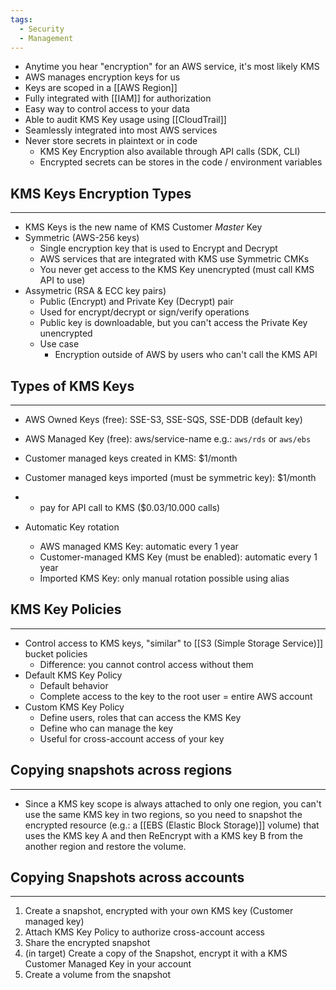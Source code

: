 ```yaml
---
tags:
  - Security
  - Management
---
```

- Anytime you hear "encryption" for an AWS service, it's most likely KMS
- AWS manages encryption keys for us
- Keys are scoped in a [[AWS Region]]
- Fully integrated with [[IAM]] for authorization
- Easy way to control access to your data
- Able to audit KMS Key usage using [[CloudTrail]]
- Seamlessly integrated into most AWS services 
- Never store secrets in plaintext or in code
	- KMS Key Encryption also available through API calls (SDK, CLI)
	- Encrypted secrets can be stores in the code / environment variables

## KMS Keys Encryption Types
---
- KMS Keys is the new name of KMS Customer _Master_ Key
- Symmetric (AWS-256 keys)
	- Single encryption key that is used to Encrypt and Decrypt
	- AWS services that are integrated with KMS use Symmetric CMKs
	- You never get access to the KMS Key unencrypted (must call KMS API to use) 
- Assymetric (RSA & ECC key pairs)
	- Public (Encrypt) and Private Key (Decrypt) pair
	- Used for encrypt/decrypt or sign/verify operations
	- Public key is downloadable, but you can't access the Private Key unencrypted
	- Use case
		- Encryption outside of AWS by users who can't call the KMS API

## Types of KMS Keys
---
- AWS Owned Keys (free): SSE-S3, SSE-SQS, SSE-DDB (default key)
- AWS Managed Key (free): aws/service-name e.g.: `aws/rds` or `aws/ebs`
- Customer managed keys created in KMS: $1/month
- Customer managed keys imported (must be symmetric key): $1/month
- + pay for API call to KMS ($0.03/10.000 calls)

- Automatic Key rotation
	- AWS managed KMS Key: automatic every 1 year
	- Customer-managed KMS Key (must be enabled): automatic every 1 year
	- Imported KMS Key: only manual rotation possible using alias

## KMS Key Policies
---
- Control access to KMS keys, "similar" to [[S3 (Simple Storage Service)]] bucket policies
	- Difference: you cannot control access without them
- Default KMS Key Policy
	- Default behavior
	- Complete access to the key to the root user = entire AWS account
- Custom KMS Key Policy
	- Define users, roles that can access the KMS Key
	- Define who can manage the key
	- Useful for cross-account access of your key

## Copying snapshots across regions
---
- Since a KMS key scope is always attached to only one region, you can't use the same KMS key in two regions, so you need to snapshot the encrypted resource (e.g.: a [[EBS (Elastic Block Storage)]] volume) that uses the KMS key A and then ReEncrypt with a KMS key B from the another region and restore the volume.

## Copying Snapshots across accounts
---
1. Create a snapshot, encrypted with your own KMS key (Customer managed key)
2. Attach KMS Key Policy to authorize cross-account access
3. Share the encrypted snapshot
4. (in target) Create a copy of the Snapshot, encrypt it with a KMS Customer Managed Key in your account
5. Create a volume from the snapshot
